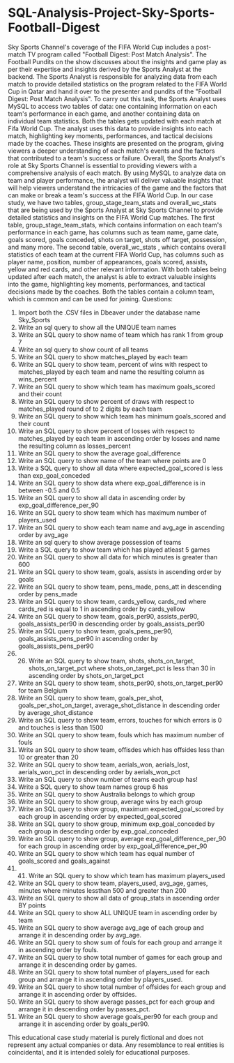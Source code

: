 # SQL-Analysis-Project-Sky-Sports-Football-Digest
Sky Sports Channel's coverage of the FIFA World Cup includes a post-match TV program called "Football Digest: Post Match Analysis". The
Football Pundits on the show discusses about the insights and game play as per their expertise and insights derived by the Sports Analyst at the backend. The Sports Analyst is responsible for analyzing data from each match to provide detailed statistics on the program related to the FIFA World Cup in Qatar and hand it over to the presenter and pundits of the "Football Digest: Post Match Analysis".
To carry out this task, the Sports Analyst uses MySQL to access two tables of data: one containing information on each team's performance in each game, and another containing data on individual team statistics. Both the tables gets updated with each match at Fifa World Cup. The analyst uses this data to provide insights into each match, highlighting key moments, performances, and tactical decisions made by the coaches. These insights are presented on the program, giving viewers a deeper understanding of each match's events and the factors that contributed to a team's success or failure.
Overall, the Sports Analyst's role at Sky Sports Channel is essential to providing viewers with a comprehensive analysis of each match. By using MySQL to analyze data on team and player performance, the analyst will deliver valuable insights that will help viewers understand the
intricacies of the game and the factors that can make or break a team's success at the FIFA World Cup.
In our case study, we have two tables, group_stage_team_stats and overall_wc_stats that are being used by the Sports Analyst at Sky Sports Channel to provide detailed statistics and insights on the FIFA World Cup matches. The first table, group_stage_team_stats, which contains information on each team's performance in each game, has columns such as team name, game date, goals scored, goals conceded, shots on target, shots off target, possession, and many more. The second table, overall_wc_stats , which contains overall statistics of each team at the current FIFA World Cup, has columns such as player name, position, number of appearances, goals scored, assists, yellow and red cards, and other relevant information. With both tables being updated after each match, the analyst is able to extract valuable insights into the game, highlighting key moments, performances, and tactical decisions made by the coaches. Both the tables contain a column team, which is common and can be used for joining.
Questions:
1. Import both the .CSV files in Dbeaver under the database name Sky_Sports
2. Write an sql query to show all the UNIQUE team names
3. Write an SQL query to show name of team which has rank 1 from group 7
4. Write an sql query to show count of all teams
5. Write an SQL query to show matches_played by each team
6. Write an SQL query to show team, percent of wins with respect to matches_played by each team and name the resulting column as wins_percent
7. Write an SQL query to show which team has maximum goals_scored and their count
8. Write an SQL query to show percent of draws with respect to matches_played round of to 2 digits by each team
9. Write an SQL query to show which team has minimum goals_scored and their count
10. Write an SQL query to show percent of losses with respect to matches_played by each team in ascending order by losses and name the resulting column as losses_percent
11. Write an SQL query to show the average goal_difference
12. Write an SQL query to show name of the team where points are 0
13. Write a SQL query to show all data where expected_goal_scored is less than exp_goal_conceded
14. Write an SQL query to show data where exp_goal_difference is in between -0.5 and 0.5
15. Write an SQL query to show all data in ascending order by exp_goal_difference_per_90
16. Write an SQL query to show team which has maximum number of players_used
17. Write an SQL query to show each team name and avg_age in ascending order by avg_age
18. Write an sql query to show average possession of teams
19. Write a SQL query to show team which has played atleast 5 games
20. Write an SQL query to show all data for which minutes is greater than 600
21. Write an SQL query to show team, goals, assists in ascending order by goals
22. Write an SQL query to show team, pens_made, pens_att in descending order by pens_made
23. Write an SQL query to show team, cards_yellow, cards_red where cards_red is equal to 1 in ascending order by cards_yellow
24. Write an SQL query to show team, goals_per90, assists_per90, goals_assists_per90 in descending order by goals_assists_per90
25. Write an SQL query to show team, goals_pens_per90, goals_assists_pens_per90 in ascending order by goals_assists_pens_per90
26. 26. Write an SQL query to show team, shots, shots_on_target, shots_on_target_pct where shots_on_target_pct is less than 30 in ascending order by shots_on_target_pct
27. Write an SQL query to show team, shots_per90, shots_on_target_per90 for team Belgium
28. Write an SQL query to show team, goals_per_shot, goals_per_shot_on_target, average_shot_distance in descending order by average_shot_distance
29. Write an SQL query to show team, errors, touches for which errors is 0 and touches is less than 1500
30. Write an SQL query to show team, fouls which has maximum number of fouls
31. Write an SQL query to show team, offisdes which has offsides less than 10 or greater than 20
32. Write an SQL query to show team, aerials_won, aerials_lost, aerials_won_pct in descending order by aerials_won_pct
33. Write an SQL query to show number of teams each group has!
34. Write a SQL query to show team names group 6 has
35. Write an SQL query to show Australia belongs to which group
36. Write an SQL query to show group, average wins by each group
37. Write an SQL query to show group, maximum expected_goal_scored by each group in ascending order by expected_goal_scored
38. Write an SQL query to show group, minimum exp_goal_conceded by each group in descending order by exp_goal_conceded
39. Write an SQL query to show group, average exp_goal_difference_per_90 for each group in ascending order by exp_goal_difference_per_90
40. Write an SQL query to show which team has equal number of goals_scored and goals_against
41. 41. Write an SQL query to show which team has maximum players_used
42. Write an SQL query to show team, players_used, avg_age, games, minutes where minutes lessthan 500 and greater than 200
43. Write an SQL query to show all data of group_stats in ascending order BY points
44. Write an SQL query to show ALL UNIQUE team in ascending order by team
45. Write an SQL query to show average avg_age of each group and arrange it in descending order by avg_age.
46. Write an SQL query to show sum of fouls for each group and arrange it in ascending order by fouls.
47. Write an SQL query to show total number of games for each group and arrange it in descending order by games.
48. Write an SQL query to show total number of players_used for each group and arrange it in ascending order by players_used.
49. Write an SQL query to show total number of offsides for each group and arrange it in ascending order by offsides.
50. Write an SQL query to show average passes_pct for each group and arrange it in descending order by passes_pct.
51. Write an SQL query to show average goals_per90 for each group and arrange it in ascending order by goals_per90.

This educational case study material is purely fictional and does not represent any actual companies or data. Any resemblance to real entities is coincidental, and it is intended solely for educational purposes.
